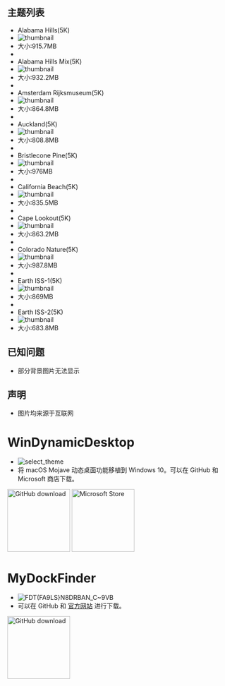 ## 主题列表

* Alabama Hills(5K)
* ![thumbnail](https://user-images.githubusercontent.com/74455258/125295880-49d11b00-e358-11eb-8ede-72b975153efe.png)
* 大小:915.7MB
* 
* Alabama Hills Mix(5K)
* ![thumbnail](https://user-images.githubusercontent.com/74455258/125296791-38d4d980-e359-11eb-9fed-c3b54e657713.png)
* 大小:932.2MB
* 
* Amsterdam Rijksmuseum(5K)
* ![thumbnail](https://user-images.githubusercontent.com/74455258/125297049-79ccee00-e359-11eb-9f21-886a4d79fb34.png)
* 大小:864.8MB
* 
* Auckland(5K)
* ![thumbnail](https://user-images.githubusercontent.com/74455258/125297589-f069eb80-e359-11eb-834b-cf2c4625ed0d.png)
* 大小:808.8MB
* 
* Bristlecone Pine(5K)
* ![thumbnail](https://user-images.githubusercontent.com/74455258/125298436-b4835600-e35a-11eb-866f-a0f2d99e6976.png)
* 大小:976MB
* 
* California Beach(5K)
* ![thumbnail](https://user-images.githubusercontent.com/74455258/125298487-c238db80-e35a-11eb-931a-bb5a0beb8dc7.png)
* 大小:835.5MB
*
* Cape Lookout(5K)
* ![thumbnail](https://user-images.githubusercontent.com/74455258/125298961-3d01f680-e35b-11eb-9e61-e7c98aa2c1af.png)
* 大小:863.2MB
*
* Colorado Nature(5K)
* ![thumbnail](https://user-images.githubusercontent.com/74455258/125299071-5dca4c00-e35b-11eb-8923-76ffcbc8f9cc.png)
* 大小:987.8MB
*
* Earth ISS-1(5K)
* ![thumbnail](https://user-images.githubusercontent.com/74455258/125299452-bf8ab600-e35b-11eb-9dc7-800110cf5b76.png)
* 大小:869MB
*
* Earth ISS-2(5K)
* ![thumbnail](https://user-images.githubusercontent.com/74455258/125299635-e9dc7380-e35b-11eb-970d-bf6e755d4e94.png)
* 大小:683.8MB
  
## 已知问题

* 部分背景图片无法显示

## 声明

* 图片均来源于互联网


# WinDynamicDesktop
* ![select_theme](https://user-images.githubusercontent.com/74455258/125305747-31193300-e361-11eb-8e8a-cb071cd222b4.png)
* 将 macOS Mojave 动态桌面功能移植到 Windows 10。可以在 GitHub 和 Microsoft 商店下载。

<a href="https://github.com/t1m0thyj/WinDynamicDesktop/releases/latest"><img src="https://github.com/t1m0thyj/WinDynamicDesktop/blob/master/images/download_github.png?raw=true" alt="GitHub download" width="142"></a>
<a href="//www.microsoft.com/store/apps/9nm8n7dq3z5f?cid=storebadge&ocid=badge"><img src="https://developer.microsoft.com/store/badges/images/English_get-it-from-MS.png" alt="Microsoft Store" width="142"/></a>


# MyDockFinder
* ![FDT(FA9LS}N8DRBAN_C~9VB](https://user-images.githubusercontent.com/74455258/125305128-b4865480-e360-11eb-855d-8148555a0d60.png)
* 可以在 GitHub 和 [官方网站](https://www.mydockfinder.com/) 进行下载。

<a href="https://github.com/mydockfinder/mydockfinder/releases"><img src="https://github.com/t1m0thyj/WinDynamicDesktop/blob/master/images/download_github.png?raw=true" alt="GitHub download" width="142"></a>
